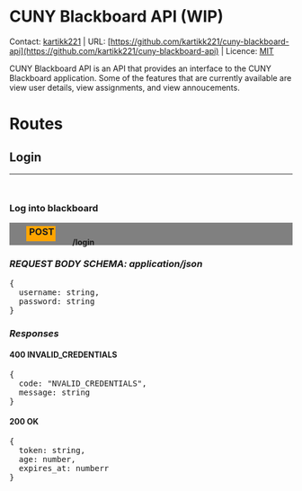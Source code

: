 # CUNY Blackboard API (WIP)

Contact: [kartikk221](https://github.com/kartikk221) | URL: [https://github.com/kartikk221/cuny-blackboard-api](https://github.com/kartikk221/cuny-blackboard-api) | Licence: [MIT](https://mit-license.org/)

CUNY Blackboard API is an API that provides an interface to the CUNY Blackboard application. Some of the features that are currently available
are view user details, view assignments, and view annoucements.

# Routes

<div>
  <h2>Login</h2>
  <hr/>
  <div class="section">
    <h3>Log into blackboard</h3>
    <div class="mtd_url">
      <h3>POST</h3>
      <h4>/login</h4>
    </div>
    <div class="rq_body">
    <h3><b><i>REQUEST BODY SCHEMA: application/json</i></b></h3>
    <pre>{
  username: string,
  password: string
}</pre>
    </div>
    <div>
      <h3><i><b>Responses</i></b></h3>
      <div>
        <h4><b>400</b> INVALID_CREDENTIALS</h4>
        <pre>{
  code: "NVALID_CREDENTIALS",
  message: string
}</pre>
        <h4><b>200</b> OK</h4>
        <pre>{
  token: string,
  age: number,
  expires_at: numberr
}</pre>
      </div>
    </div>
  </div>
</div>

<style>
  .section {
    margin-top: 50px;
  }

  .mtd_url {
    display: flex;
    flex-direction: row;
    background-color: gray;
    height: 40px;
  }

  .mtd_url h3 {
    height: 27px;
    width: 47px;
    margin: 0px;
    margin-right: 30px;
    margin-left: 30px;
    padding-left: 5px;
    background-color: orange;
    margin-top: 6px;
  }

  .mtd_url h4 {
    padding-top: 6px;
  }

  .rq_body {
    margin-top: 20px
  }
</style>
